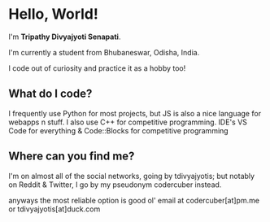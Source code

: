 
# Hello, World! 

I'm **Tripathy Divyajyoti Senapati**.

I'm currently a student from Bhubaneswar, Odisha, India.

I code out of curiosity and practice it as a hobby too!

## What do I code?
I frequently use Python for most projects, but JS is also a nice language for webapps n stuff.
I also use C++ for competitive programming.
IDE's VS Code for everything & Code::Blocks for competitive programming

## Where can you find me?
I'm on almost all of the social networks, going by tdivyajyotis;
but notably on Reddit & Twitter, I go by my pseudonym codercuber instead.

anyways the most reliable option is good ol' email at codercuber[at]pm.me or tdivyajyotis[at]duck.com
